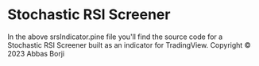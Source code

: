 # Stochastic RSI Screener
In the above srsIndicator.pine file you'll find the source code for a Stochastic RSI Screener built as an indicator for TradingView.
Copyright © 2023 Abbas Borji

